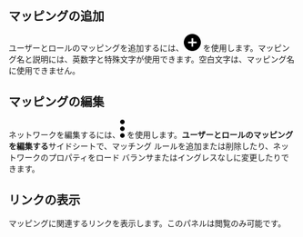 マッピングの追加
----------------

ユーザーとロールのマッピングを追加するには、![""](Images/ebt1659745488877.svg) を使用します。マッピング名と説明には、英数字と特殊文字が使用できます。空白文字は、マッピング名に使用できません。

マッピングの編集
----------------

ネットワークを編集するには、![""](Images/zsz1597101912145.svg) を使用します。**ユーザーとロールのマッピングを編集する**サイドシートで、マッチング ルールを追加または削除したり、ネットワークのプロパティをロード バランサまたはイングレスなしに変更したりできます。

リンクの表示
------------

マッピングに関連するリンクを表示します。このパネルは閲覧のみ可能です。
